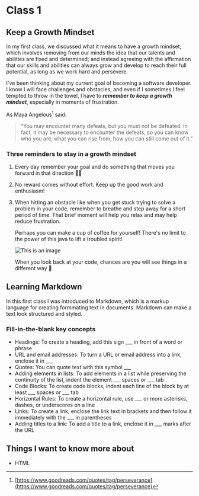 # Class 1

## Keep a Growth Mindset

In my first class, we discussed what it means to have a growth mindset, which involves removing from our minds the idea that our talents and abilities are fixed and determined; and instead agreeing with the affirmation that our skills and abilities can always grow and develop to reach their full potential, as long as we work hard and persevere. 

I've been thinking about my current goal of becoming a software developer. I know I will face challenges and obstacles, and even if I sometimes I feel tempted to throw in the towel, I have to ***remember to keep a growth mindset***, especially in moments of frustration. 

As Maya Angelous[^note] said:

> “You may encounter many defeats, but you must not be defeated. In fact, it may be necessary to encounter the defeats, so you can know who you are, what you can rise from, how you can still come out of it.”

### Three reminders to stay in a growth mindset

1. Every day remember your goal and do something that moves you forward in that direction 🧗‍♀️
2. No reward comes without effort. Keep up the good work and enthusiasm! 
3. When hitting an obstacle like when you get stuck trying to solve a problem in your code, remember to breathe and step away for a short period of time. That brief moment will help you relax and may help reduce frustration. 

    Perhaps you can make a cup of coffee for yourself! There's no limit to the power of this java to lift a troubled spirit!

    ![This is an image](https://external-content.duckduckgo.com/iu/?u=https%3A%2F%2Ftse2.explicit.bing.net%2Fth%3Fid%3DOIP.c8nKn8XEvMijgCQPw_DhGgHaE7%26pid%3DApi&f=1&ipt=7c3971a3ae1754124e1c8fe5910b48abf93e126e4632364d01eedd0ef4e714e3&ipo=images)

    When you look back at your code, chances are you will see things in a different way 🙂

## Learning Markdown

In this first class I was introduced to Markdown, which is a markup language for creating formmating text in documents. Markdown can make a text look structured and styled.

### Fill-in-the-blank key concepts

- Headings: To create a heading, add this sign ___ in front of a word or phrase 
- URL and email addresses: To turn a URL or email address into a link, enclose it in ___
- Quotes: You can quote text with this symbol ___
- Adding elements in lists: To add elements in a list while preserving the continuity of the list, indent the element \___ spaces or \___ tab
- Code Blocks: To create code blocks, indent each line of the block by at least \___ spaces or \___ tab
- Horizontal Rules: To create a horizontal rule, use ___ or more asterisks, dashes, or underscores on a line
- Links: To create a link, enclose the link text in brackets and then follow it immediately with the ___ in parentheses
- Adding titles to a link: To add a title to a link, enclose it in ___ marks after the URL

## Things I want to know more about

- HTML






[^note]: [https://www.goodreads.com/quotes/tag/perseverance](https://www.goodreads.com/quotes/tag/perseverance)
